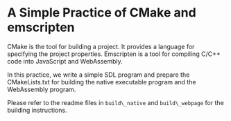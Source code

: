 # A Simple Practice of CMake and emscripten

CMake is the tool for building a project. It provides a language for
specifying the project properties. Emscripten is a tool for compiling
C/C++ code into JavaScript and WebAssembly.

In this practice, we write a simple SDL program and prepare the CMakeLists.txt
for building the native executable program and the WebAssembly program.

Please refer to the readme files in ``build\_native`` and ``build\_webpage``
for the building instructions.
